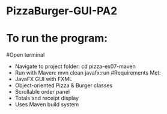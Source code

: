 # PizzaBurger-GUI-PA2
# To run the program:

#Open terminal
- Navigate to project folder: cd pizza-ex07-maven
- Run with Maven: mvn clean javafx:run
#Requirements Met:
- JavaFX GUI with FXML
- Object-oriented Pizza & Burger classes
- Scrollable order panel
- Totals and receipt display
- Uses Maven build system
